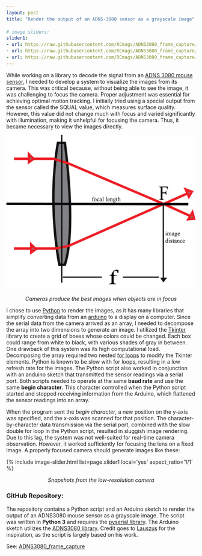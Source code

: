 ```yaml
---
layout: post
title: "Render the output of an ADNS-3080 sensor as a grayscale image"

# image sliders:
slider1:
- url: https://raw.githubusercontent.com/RCmags/ADNS3080_frame_capture/main/images/car.png
- url: https://raw.githubusercontent.com/RCmags/ADNS3080_frame_capture/main/images/hand.png
- url: https://raw.githubusercontent.com/RCmags/ADNS3080_frame_capture/main/images/ruler.png
---
```


While working on a library to decode the signal from an [ADNS 3080 mouse sensor](https://github.com/RCmags/ADNS3080), I needed to develop a system to visualize the images from its camera. This was critical because, without being able to see the image, it was challenging to focus the camera. Proper adjustment was essential for achieving optimal motion tracking. I initially tried using a special output from the sensor called the SQUAL value, which measures surface quality. However, this value did not change much with focus and varied significantly with illumination, making it unhelpful for focusing the camera. Thus, it became necessary to view the images directly.

![image](/img/mouse-sensor/focus-length.png)
<p align="center"><i>Cameras produce the best images when objects are in focus</i></p>

I chose to use [Python](https://www.python.org/) to render the images, as it has many libraries that simplify converting data from an [arduino](https://www.arduino.cc/) to a display on a computer. Since the serial data from the camera arrived as an array, I needed to decompose the array into two dimensions to generate an image. I utilized the [Tkinter](https://wiki.python.org/moin/TkInter) library to create a grid of boxes whose colors could be changed. Each box could range from white to black, with various shades of gray in between. One drawback of this system was its high computational load. Decomposing the array required two nested [for loops](https://wiki.python.org/moin/ForLoop) to modify the Tkinter elements. Python is known to be slow with for loops, resulting in a low refresh rate for the images. The Python script also worked in conjunction with an anduino sketch that transmitted the sensor readings via a serial port. Both scripts needed to operate at the same __baud rate__ and use the same __begin character__. This character controlled when the Python script started and stopped receiving information from the Arduino, which flattened the sensor readings into an array.

When the program sent the _begin character_, a new position on the y-axis was specified, and the x-axis was scanned for that position. The character-by-character data transmission via the serial port, combined with the slow double for loop in the Python script, resulted in sluggish image rendering. Due to this lag, the system was not well-suited for real-time camera observation. However, it worked sufficiently for focusing the lens on a fixed image. A properly focused camera should generate images like these:

{% include image-slider.html list=page.slider1 local='yes' aspect_ratio='1/1' %}
<p align="center"><i>Snapshots from the low-resolution camera</i></p>

### GitHub Repository:
The repository contains a Python script and an Arduino sketch to render the output of an ADNS3080 mouse sensor as a grayscale image. The script was written in __Python 3__ and requires the [pyserial library](https://pythonhosted.org/pyserial/pyserial.html#overview). The Arduino sketch utilizes the [ADNS3080 library](https://github.com/RCmags/ADNS3080). Credit goes to [Lauszus](https://github.com/Lauszus/ADNS3080) for the inspiration, as the script is largely based on his work.

See: [ADNS3080_frame_capture](https://github.com/RCmags/ADNS3080_frame_capture)

